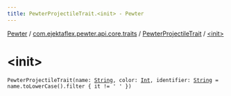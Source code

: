 ```yaml
---
title: PewterProjectileTrait.<init> - Pewter
---
```


[Pewter](../../index.html) / [com.ejektaflex.pewter.api.core.traits](../index.html) / [PewterProjectileTrait](index.html) / [&lt;init&gt;](./-init-.html)

# &lt;init&gt;

`PewterProjectileTrait(name: `[`String`](https://kotlinlang.org/api/latest/jvm/stdlib/kotlin/-string/index.html)`, color: `[`Int`](https://kotlinlang.org/api/latest/jvm/stdlib/kotlin/-int/index.html)`, identifier: `[`String`](https://kotlinlang.org/api/latest/jvm/stdlib/kotlin/-string/index.html)` = name.toLowerCase().filter { it != ' ' })`